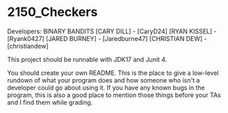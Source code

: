 # 2150_Checkers

Developers:
BINARY BANDITS
[CARY DILL] - [CaryD24]
[RYAN KISSEL] - [Ryank0427]
[JARED BURNEY] - [Jaredburne47]
[CHRISTIAN DEW] - [christiandew]

This project should be runnable with JDK17 and Junit 4.

You should create your own README. This is the place to give a low-level rundown of what your program does and how someone who isn't a developer could go about using it. If you have any known bugs in the program, this is also a good place to mention those things before your TAs and I find them while grading.
